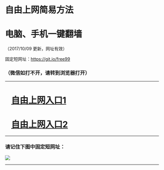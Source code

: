 ﻿# 自由上网简易方法

# 电脑、手机一键翻墙

（2017/10/09 更新，网址有效）

固定短网址：https://git.io/free99

### （微信如打不开，请转到浏览器打开）


***





# &nbsp;&nbsp; <a href="http://ft1971431914.fwq-tz-1001.info/fwqtz01.html?t=100900110993 " target="_blank">自由上网入口1</a>
# &nbsp;&nbsp; <a href="http://ft288785275.fwq-tz-1002.info/fwqtz02.html?t=100900122421 " target="_blank">自由上网入口2</a>
***

### 请记住下图中固定短网址：

<img src="https://s3-us-west-2.amazonaws.com/fwq-1001/yjfq-20170905okok.png" /> 


***

